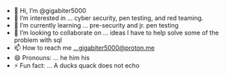 - 👋 Hi, I’m @gigabiter5000
- 👀 I’m interested in ... cyber security, pen testing, and red teaming.  
- 🌱 I’m currently learning ... pre-security and jr. pen testing
- 💞️ I’m looking to collaborate on ... ideas I have to help solve some of the problem with sql
- 📫 How to reach me ...gigabiter5000@proton.me
- 😄 Pronouns: ... he him his
- ⚡ Fun fact: ... A ducks quack does not echo

<!---
gigabiter5000/gigabiter5000 is a ✨ special ✨ repository because its `README.md` (this file) appears on your GitHub profile.
You can click the Preview link to take a look at your changes.
--->
